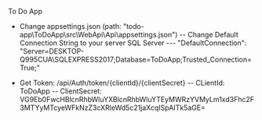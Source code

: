To Do App
- Change appsettings.json (path: "todo-app\ToDoApp\src\WebApi\Api\appsettings.json")
-- Change Default Connection String to your server SQL Server
--- "DefaultConnection": "Server=DESKTOP-Q995CUA\\SQLEXPRESS2017;Database=ToDoApp;Trusted_Connection=True;"

- Get Token: /api/Auth/token/{clientId}/{clientSecret}
-- CLientId: ToDoApp
-- ClientSecret: VG9Eb0FwcHBlcnRhbWluYXBlcnRhbWluYTEyMWRzYVMyLm1xd3Fhc2F3MTYyMTcyeWFkNzZ3cXRleWd5c21jaXcqISpAITk5aGE=